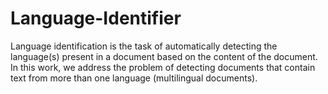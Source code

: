 # Language-Identifier
Language identification is the task of automatically detecting the language(s) present in a document based on the content of the document. In this work, we address the problem of detecting documents that contain text from more than one language (multilingual documents).
